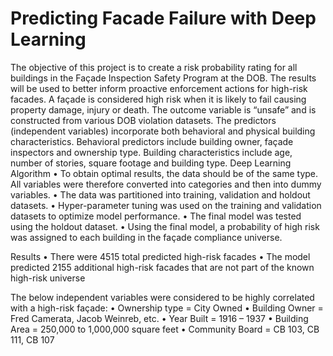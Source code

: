 # Predicting Facade Failure with Deep Learning

The objective of this project is to create a risk probability rating for all buildings in the Façade Inspection Safety Program at the DOB. The results will be used to better inform proactive enforcement actions for high-risk facades. A façade is considered high risk when it is likely to fail causing property damage, injury or death.
The outcome variable is “unsafe” and is constructed from various DOB violation datasets. The predictors (independent variables) incorporate both behavioral and physical building characteristics. Behavioral predictors include building owner, façade inspectors and ownership type. Building characteristics include age, number of stories, square footage and building type. 
Deep Learning Algorithm
•	To obtain optimal results, the data should be of the same type. All variables were therefore converted into categories and then into dummy variables.
•	The data was partitioned into training, validation and holdout datasets.
•	Hyper-parameter tuning was used on the training and validation datasets to optimize model performance.
•	The final model was tested using the holdout dataset.
•	Using the final model, a probability of high risk was assigned to each building in the façade compliance universe.

Results
•	There were 4515 total predicted high-risk facades
•	The model predicted 2155 additional high-risk facades that are not part of the known high-risk universe

The below independent variables were considered to be highly correlated with a high-risk façade:
•	Ownership type = City Owned
•	Building Owner = Fred Camerata, Jacob Weinreb, etc.
•	Year Built = 1916 – 1937
•	Building Area = 250,000 to 1,000,000 square feet
•	Community Board = CB 103, CB 111, CB 107
